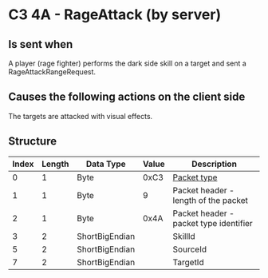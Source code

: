 # C3 4A - RageAttack (by server)

## Is sent when

A player (rage fighter) performs the dark side skill on a target and sent a RageAttackRangeRequest.

## Causes the following actions on the client side

The targets are attacked with visual effects.

## Structure

| Index | Length | Data Type | Value | Description |
|-------|--------|-----------|-------|-------------|
| 0 | 1 |   Byte   | 0xC3  | [Packet type](PacketTypes.md) |
| 1 | 1 |    Byte   |   9   | Packet header - length of the packet |
| 2 | 1 |    Byte   | 0x4A  | Packet header - packet type identifier |
| 3 | 2 | ShortBigEndian |  | SkillId |
| 5 | 2 | ShortBigEndian |  | SourceId |
| 7 | 2 | ShortBigEndian |  | TargetId |